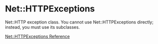 # Net::HTTPExceptions

Net::HTTP exception class. You cannot use Net::HTTPExceptions directly;
instead, you must use its subclasses.

[Net::HTTPExceptions Reference](https://ruby-doc.org/stdlib-2.5.0/libdoc/net/http/rdoc/Net::HTTPExceptions.html)
